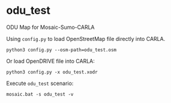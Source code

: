# odu_test
ODU Map for Mosaic-Sumo-CARLA

Using `config.py` to load OpenStreetMap file directly into CARLA.
```
python3 config.py --osm-path=odu_test.osm
```
Or load OpenDRIVE file into CARLA:
```
python3 config.py -x odu_test.xodr
```

Execute `odu_test` scenario:
```
mosaic.bat -s odu_test -v
```
